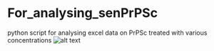 # For_analysing_senPrPSc
python script for analysing excel data on PrPSc treated with various concentrations
![alt text](https://github.com/apeden/For_analysing_senPrPSc/Figure_8.png)
